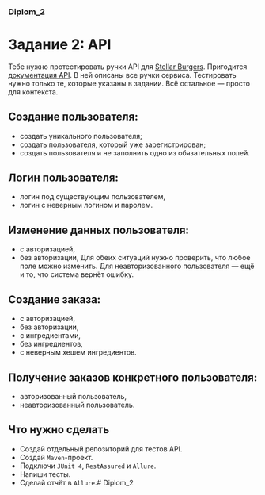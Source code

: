 ### **Diplom_2**

# Задание 2: API
Тебе нужно протестировать ручки API для [Stellar Burgers](https://stellarburgers.nomoreparties.site/).
Пригодится [документация API](https://code.s3.yandex.net/qa-automation-engineer/java/cheatsheets/paid-track/diplom/api-documentation.pdf). В ней описаны все ручки сервиса. Тестировать нужно только те, которые указаны в задании. Всё остальное — просто для контекста.

## **Создание пользователя:**

* создать уникального пользователя;
* создать пользователя, который уже зарегистрирован;
* создать пользователя и не заполнить одно из обязательных полей.

## **Логин пользователя:**

* логин под существующим пользователем,
* логин с неверным логином и паролем.

## **Изменение данных пользователя:**

* с авторизацией,
* без авторизации,
Для обеих ситуаций нужно проверить, что любое поле можно изменить. Для неавторизованного пользователя — ещё и то, что система вернёт ошибку.

## **Создание заказа:**

* с авторизацией,
* без авторизации,
* с ингредиентами,
* без ингредиентов,
* с неверным хешем ингредиентов.

## **Получение заказов конкретного пользователя:**

* авторизованный пользователь,
* неавторизованный пользователь.

## **Что нужно сделать**

* Создай отдельный репозиторий для тестов API.
* Создай `Maven`-проект.
* Подключи `JUnit 4`, `RestAssured` и `Allure`.
* Напиши тесты.
* Сделай отчёт в `Allure`.#   D i p l o m _ 2  
 